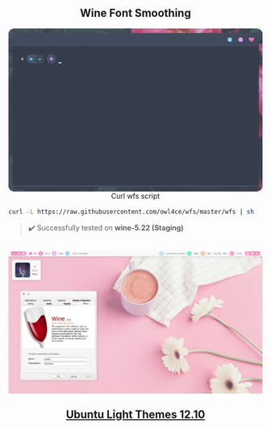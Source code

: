 <h2 align="center">Wine Font Smoothing</h2>

<a href="#wine-font-smoothing"><img src="./screenshots/run.gif" align="left" width="516px"/></a>

<p align="center">Curl wfs script</p>

```bash
curl -L https://raw.githubusercontent.com/owl4ce/wfs/master/wfs | sh
```

> :heavy_check_mark: Successfully tested on **wine-5.22 (Staging)**

<br>

<img src="./screenshots/screenshot.png" align="center"/>

## <a href="https://www.deviantart.com/aerilius/art/Ubuntu-Light-Themes-12-10-327631977"><p align="center">Ubuntu Light Themes 12.10</p><a>
